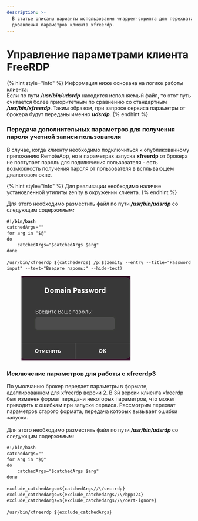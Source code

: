 ```yaml
---
description: >-
  В статье описаны варианты использования wrapper-скрипта для перехвата и
  добавления параметров клиента xfreerdp.
---
```


# Управление параметрами клиента FreeRDP

{% hint style="info" %}
Информация ниже основана на логике работы клиента:\
Если по пути _**/usr/bin/udsrdp**_ находится исполняемый файл, то этот путь считается более приоритетным по сравнению со стандартным _**/usr/bin/xfreerdp**_. Таким образом, при запросе сервиса параметры от брокера будут переданы именно _**udsrdp**_.
{% endhint %}

### Передача дополнительных параметров для получения пароля учетной записи пользователя

В случае, когда клиенту необходимо подключиться к опубликованному приложению RemoteApp, но в параметрах запуска **xfreerdp** от брокера не поступает пароль для подключения пользователя - есть возможность получения пароля от пользователя в всплывающем диалоговом окне.

{% hint style="info" %}
Для реализации необходимо наличие установленной утилиты zenity в окружении клиента.
{% endhint %}



Для этого необходимо разместить файл по пути _**/usr/bin/udsrdp**_ со следующим содержимы&#x43C;_**:**_

<pre><code><strong>#!/bin/bash
</strong>catchedArgs=""
for arg in "$@"
do
    catchedArgs="$catchedArgs $arg"
done

/usr/bin/xfreerdp ${catchedArgs} /p:$(zenity --entry --title="Password input" --text="Введите пароль:" --hide-text)
</code></pre>

<figure><img src="../../../.gitbook/assets/image.png" alt=""><figcaption></figcaption></figure>

### Исключение параметров для работы с xfreerdp3

По умолчанию брокер передает параметры в формате, адаптированном для xfreerdp версии 2. В 3й версии клиента xfreerdp был изменен формат передачи некоторых параметров, что может приводить к ошибкам при запуске сервиса. Рассмотрим перехват параметров старого формата, передача которых вызывает ошибки запуска.\
\
Для этого необходимо разместить файл по пути _**/usr/bin/udsrdp**_ со следующим содержимым:

```
#!/bin/bash
catchedArgs=""
for arg in "$@"
do
    catchedArgs="$catchedArgs $arg"
done

exclude_catchedArgs=${catchedArgs//\/sec:rdp}
exclude_catchedArgs=${exclude_catchedArgs//\/bpp:24}
exclude_catchedArgs=${exclude_catchedArgs//\/cert-ignore}

/usr/bin/xfreerdp ${exclude_catchedArgs}
```
